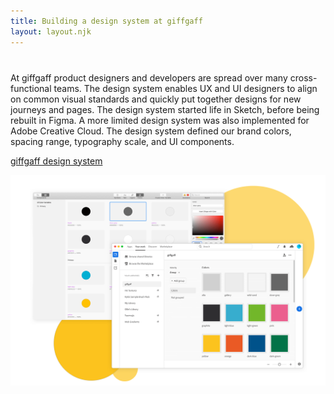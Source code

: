 ```yaml
---
title: Building a design system at giffgaff
layout: layout.njk
---
```


<div style="margin-top: 40px" class="grid-600-1">
<div>
At giffgaff product designers and developers are spread over many cross-functional teams. The design system enables UX and UI designers to align on common visual standards and quickly put together designs for new journeys and pages. The design system started life in Sketch, before being rebuilt in Figma. A more limited design system was also implemented for Adobe Creative Cloud. The design system defined our brand colors, spacing range, typography scale, and UI components.

<a class='btn' href="https://www.giffgaff.design/">giffgaff design system</a>

</div>
<img loading='lazy' src='/assets/design-system.png' alt='screenshots of the design system in Sketch and Adobe' />
</div>

